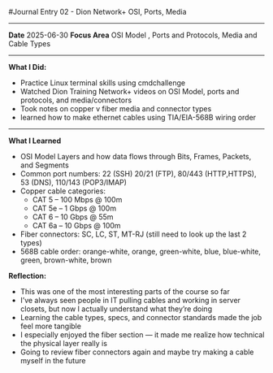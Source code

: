 #Journal Entry 02 - Dion Network+ OSI, Ports, Media


---

**Date** 2025-06-30
**Focus Area** OSI Model , Ports and Protocols, Media and Cable Types 

---

**What I Did:**
- Practice Linux terminal skills using cmdchallenge
- Watched Dion Training Network+ videos on OSI Model, ports and protocols, and media/connectors
- Took notes on copper v fiber media and connector types 
- learned how to make ethernet cables using TIA/EIA-568B wiring order 

---

**What I Learned**
- OSI Model Layers and how data flows through Bits, Frames, Packets, and Segments 
- Common port numbers: 22 (SSH) 20/21 (FTP), 80/443 (HTTP,HTTPS), 53 (DNS), 110/143 (POP3/IMAP)
- Copper cable categories:
  - CAT 5 – 100 Mbps @ 100m
  - CAT 5e – 1 Gbps @ 100m
  - CAT 6 – 10 Gbps @ 55m
  - CAT 6a – 10 Gbps @ 100m
- Fiber connectors: SC, LC, ST, MT-RJ (still need to look up the last 2 types)
- 568B cable order: orange-white, orange, green-white, blue, blue-white, green, brown-white, brown

**Reflection:**
- This was one of the most interesting parts of the course so far
- I’ve always seen people in IT pulling cables and working in server closets, but now I actually understand what they’re doing
- Learning the cable types, specs, and connector standards made the job feel more tangible 
- I especially enjoyed the fiber section — it made me realize how technical the physical layer really is 
- Going to review fiber connectors again and maybe try making a cable myself in the future
